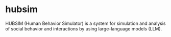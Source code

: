 # hubsim
HUBSIM (Human Behavior Simulator) is a system for simulation and analysis of social behavior and interactions by using large-language models (LLM).
